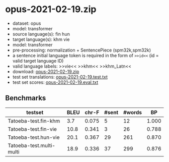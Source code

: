 # opus-2021-02-19.zip

* dataset: opus
* model: transformer
* source language(s): fin hun
* target language(s): khm vie
* model: transformer
* pre-processing: normalization + SentencePiece (spm32k,spm32k)
* a sentence initial language token is required in the form of `>>id<<` (id = valid target language ID)
* valid language labels: >>vie<< >>khm<< >>khm_Latn<<
* download: [opus-2021-02-19.zip](https://object.pouta.csc.fi/Tatoeba-MT-models/fiu-aav/opus-2021-02-19.zip)
* test set translations: [opus-2021-02-19.test.txt](https://object.pouta.csc.fi/Tatoeba-MT-models/fiu-aav/opus-2021-02-19.test.txt)
* test set scores: [opus-2021-02-19.eval.txt](https://object.pouta.csc.fi/Tatoeba-MT-models/fiu-aav/opus-2021-02-19.eval.txt)

## Benchmarks

| testset | BLEU  | chr-F | #sent | #words | BP |
|---------|-------|-------|-------|--------|----|
| Tatoeba-test.fin-khm 	| 3.7 	| 0.075 	| 5 	| 12 	| 1.000 |
| Tatoeba-test.fin-vie 	| 10.8 	| 0.341 	| 3 	| 26 	| 0.788 |
| Tatoeba-test.hun-vie 	| 20.1 	| 0.367 	| 29 	| 261 	| 0.870 |
| Tatoeba-test.multi-multi 	| 18.9 	| 0.336 	| 37 	| 299 	| 0.876 |

